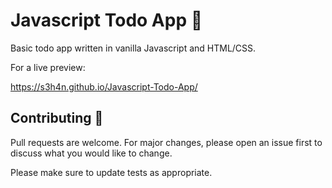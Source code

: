 # Javascript Todo App 📝

Basic todo app written in vanilla Javascript and HTML/CSS.

For a live preview:

https://s3h4n.github.io/Javascript-Todo-App/

## Contributing 🤝

Pull requests are welcome. For major changes, please open an issue first to discuss what you would like to change.

Please make sure to update tests as appropriate.
